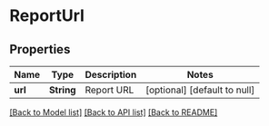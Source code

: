 # ReportUrl
## Properties

Name | Type | Description | Notes
------------ | ------------- | ------------- | -------------
**url** | **String** | Report URL | [optional] [default to null]

[[Back to Model list]](../README.md#documentation-for-models) [[Back to API list]](../README.md#documentation-for-api-endpoints) [[Back to README]](../README.md)

